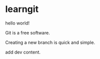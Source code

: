 # learngit

hello world!

Git is a free software.

Creating a new branch is quick and simple.

add dev content.
